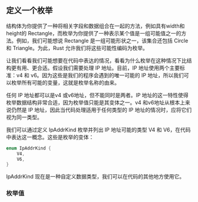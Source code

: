 ## 定义一个枚举

结构体为你提供了一种将相关字段和数据组合在一起的方法，例如具有width和height的 Rectangle，而枚举为你提供了一种表示某个值是一组可能值之一的方法。例如，我们可能想说 Rectangle 是一组可能形状之一，该集合还包括 Circle 和 Triangle。为此，Rust 允许我们将这些可能性编码为枚举。

让我们看看我们可能想要在代码中表达的情况，看看为什么枚举在这种情况下比结构更有用、更合适。假设我们需要处理 IP 地址。目前，IP 地址使用两个主要标准：v4 和 v6。因为这些是我们的程序会遇到的唯一可能的 IP 地址，所以我们可以枚举所有可能的变量，这就是枚举名称的由来。

任何 IP 地址都可以是v4 或v6地址，但不能同时是两者。IP 地址的这一特性使得枚举数据结构非常合适，因为枚举值只能是其变体之一。v4 和v6地址从根本上来说仍然是 IP 地址，因此当代码处理适用于任何类型的 IP 地址的情况时，应将它们视为同一类型。

我们可以通过定义 IpAddrKind 枚举并列出 IP 地址可能的类型 V4 和 V6，在代码中表达这一概念。这些是枚举的变体：

```rust
enum IpAddrKind {
    V4,
    V6,
}
```

IpAddrKind 现在是一种自定义数据类型，我们可以在代码的其他地方使用它。

### 枚举值

